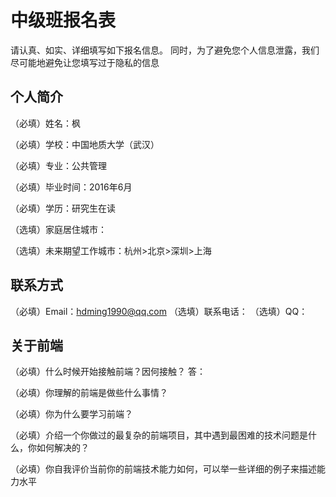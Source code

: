 # 中级班报名表

请认真、如实、详细填写如下报名信息。
同时，为了避免您个人信息泄露，我们尽可能地避免让您填写过于隐私的信息

## 个人简介

（必填）姓名：枫

（必填）学校：中国地质大学（武汉）

（必填）专业：公共管理

（必填）毕业时间：2016年6月

（必填）学历：研究生在读

（选填）家庭居住城市：

（选填）未来期望工作城市：杭州>北京>深圳>上海

## 联系方式

（必填）Email：hdming1990@qq.com
（选填）联系电话：
（选填）QQ：

## 关于前端

（必填）什么时候开始接触前端？因何接触？
答：

（必填）你理解的前端是做些什么事情？

（必填）你为什么要学习前端？

（必填）介绍一个你做过的最复杂的前端项目，其中遇到最困难的技术问题是什么，你如何解决的？

（必填）你自我评价当前你的前端技术能力如何，可以举一些详细的例子来描述能力水平


